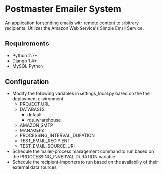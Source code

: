 Postmaster Emailer System
=========================
An application for sending emails with remote content to arbitrary recipients. Utilizes the Amazon Web Service's Simple Email Service.

Requirements
------------
- Python 2.7+
- Django 1.4+
- MySQL Python

Configuration
----------
- Modify the following variables in settings_local.py based on the the deployment environment
	- PROJECT_URL
	- DATABASES
		- default
		- rds_wharehouse
	- AMAZON_SMTP
	- MANAGERS
	- PROCESSING_INTERVAL_DURATION
	- TEST_EMAIL_RECIPIENT
	- TEST_EMAIL_SOURCE_URI
- Schedule the mailer-process management command to run based on the PROCCESSING_INVERVAL DURATION variable
- Schedule the recipient-importers to run based on the availabiliy of their external data sources